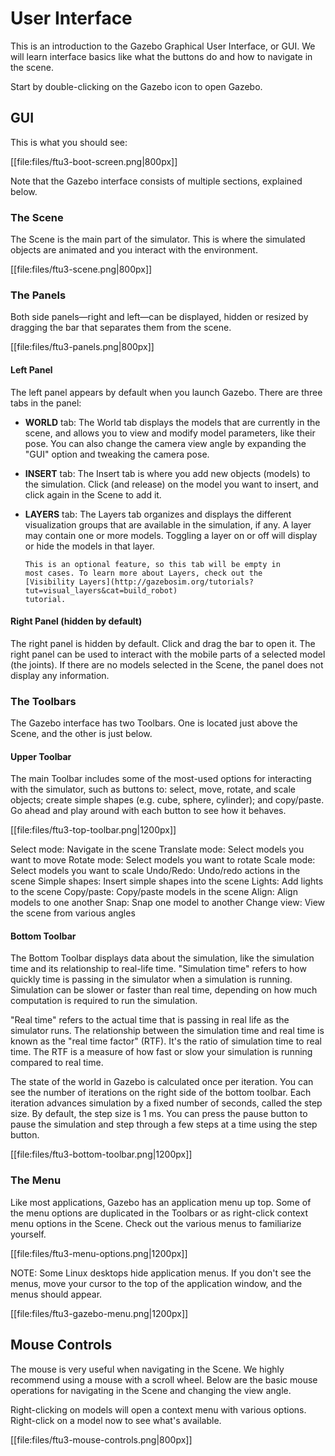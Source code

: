 # User Interface

This is an introduction to the Gazebo Graphical User Interface, or GUI. We will learn interface basics like what the buttons do and how to navigate in the scene. 

Start by double-clicking on the Gazebo icon to open Gazebo. 

## GUI

This is what you should see:

[[file:files/ftu3-boot-screen.png|800px]]

Note that the Gazebo interface consists of multiple sections, explained below. 

### The Scene

The Scene is the main part of the simulator. This is where the simulated
objects are animated and you interact with the environment. 

[[file:files/ftu3-scene.png|800px]]

### The Panels

Both side panels—right and left—can be displayed, hidden or resized by dragging
the bar that separates them from the scene.

[[file:files/ftu3-panels.png|800px]]

#### Left Panel

The left panel appears by default when you launch Gazebo. There are three tabs
in the panel:

* **WORLD** tab: The World tab displays the models that are currently in the
  scene, and allows you to view and modify model parameters, like their
  pose. You can also change the camera view angle by expanding the
  "GUI" option and tweaking the camera pose. 

* **INSERT** tab: The Insert tab is where you add new objects (models) to the
  simulation. Click (and release) on the model you want to insert, and click
  again in the Scene to add it.


* **LAYERS** tab: The Layers tab organizes and displays the different
  visualization groups that are available in the simulation, if any. A layer
  may contain one or more models. Toggling a layer on or off will display
  or hide the models in that layer. 
  
      This is an optional feature, so this tab will be empty in
      most cases. To learn more about Layers, check out the 
      [Visibility Layers](http://gazebosim.org/tutorials?tut=visual_layers&cat=build_robot) 
      tutorial. 

#### Right Panel (hidden by default)

The right panel is hidden by default. Click and drag the bar to open it. The right panel can 
be used to interact with the mobile parts of a selected model (the joints). If there are no 
models selected in the Scene, the panel does not display any information.

### The Toolbars

The Gazebo interface has two Toolbars. One is located just above the Scene, and
the other is just below.

#### Upper Toolbar

The main Toolbar includes some of the most-used options for interacting with
the simulator, such as buttons to: select, move, rotate, and scale objects;
create simple shapes (e.g. cube, sphere, cylinder); and copy/paste. Go ahead and play 
around with each button to see how it behaves.

[[file:files/ftu3-top-toolbar.png|1200px]]

Select mode: Navigate in the scene
Translate mode: Select models you want to move
Rotate mode: Select models you want to rotate 
Scale mode: Select models you want to scale
Undo/Redo: Undo/redo actions in the scene
Simple shapes: Insert simple shapes into the scene
Lights: Add lights to the scene
Copy/paste: Copy/paste models in the scene
Align: Align models to one another
Snap: Snap one model to another
Change view: View the scene from various angles

#### Bottom Toolbar

The Bottom Toolbar displays data about the simulation, like the simulation time
and its relationship to real-life time. "Simulation time" refers to how quickly
time is passing in the simulator when a simulation is running.  Simulation can
be slower or faster than real time, depending on how much computation is
required to run the simulation. 

"Real time" refers to the actual time that is passing in real life as the
simulator runs. The relationship between the simulation time and real time is
known as the "real time factor" (RTF). It's the ratio of simulation time to real
time. The RTF is a measure of how fast or slow your simulation is running
compared to real time. 

The state of the world in Gazebo is calculated once per iteration. You can
see the number of iterations on the right side of the bottom toolbar. Each
iteration advances simulation by a fixed number of seconds, called the step
size. By default, the step size is 1 ms. You can press
the pause button to pause the simulation and step through a few steps at
a time using the step button.

[[file:files/ftu3-bottom-toolbar.png|1200px]]

### The Menu 

Like most applications, Gazebo has an application menu up top. Some of the menu
options are duplicated in the Toolbars or as right-click context menu options
in the Scene. Check out the various menus to familiarize yourself. 

[[file:files/ftu3-menu-options.png|1200px]]

NOTE: Some Linux desktops hide application menus. If you don't see the
menus, move your cursor to the top of the application window, and the menus
should appear. 

[[file:files/ftu3-gazebo-menu.png|1200px]]

## Mouse Controls

The mouse is very useful when navigating in the Scene. We highly recommend
using a mouse with a scroll wheel.  Below are the basic mouse operations for
navigating in the Scene and changing the view angle.

Right-clicking on models will open a context menu with various options.
Right-click on a model now to see what's available. 


[[file:files/ftu3-mouse-controls.png|800px]]
